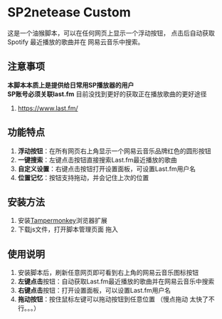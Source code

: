 # SP2netease Custom

这是一个油猴脚本，可以在任何网页上显示一个浮动按钮，
点击后自动获取 Spotify 最近播放的歌曲并在 网易云音乐中搜索。

## 注意事项
**本脚本本质上是提供给日常用SP播放器的用户**  
**SP账号必须关联last.fm**  目前没找到更好的获取正在播放歌曲的更好途径
1. https://www.last.fm/


## 功能特点

1. **浮动按钮**：在所有网页右上角显示一个网易云音乐品牌红色的圆形按钮
2. **一键搜索**：左键点击按钮直接搜索Last.fm最近播放的歌曲
3. **自定义设置**：右键点击按钮打开设置面板，可设置Last.fm用户名
4. **位置记忆**：按钮支持拖动，并会记住上次的位置


## 安装方法

1. 安装[Tampermonkey](https://www.tampermonkey.net/)浏览器扩展
2. 下载js文件，打开脚本管理页面 拖入

## 使用说明

1. 安装脚本后，刷新任意网页即可看到右上角的网易云音乐图标按钮
2. **左键点击**按钮：自动获取Last.fm最近播放的歌曲并在网易云音乐中搜索
3. **右键点击**按钮：打开设置面板，可以设置Last.fm用户名
4. **拖动按钮**：按住鼠标左键可以拖动按钮到任意位置 （慢点拖动 太快了不行。。。）

